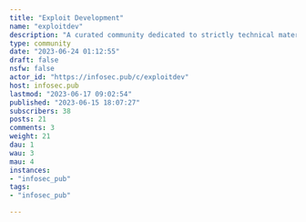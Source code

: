 ```yaml
---
title: "Exploit Development" 
name: "exploitdev"
description: "A curated community dedicated to strictly technical materials about vulnerability research, exploit development and reverse engineering."
type: community
date: "2023-06-24 01:12:55"
draft: false
nsfw: false
actor_id: "https://infosec.pub/c/exploitdev"
host: infosec.pub
lastmod: "2023-06-17 09:02:54"
published: "2023-06-15 18:07:27"
subscribers: 38
posts: 21
comments: 3
weight: 21
dau: 1
wau: 3
mau: 4
instances:
- "infosec_pub"
tags: 
- "infosec_pub"

---
```

